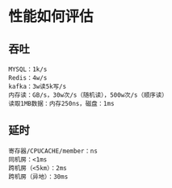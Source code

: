 # 性能如何评估
## 吞吐
    MYSQL：1k/s
    Redis：4w/s
    kafka：3w读5k写/s
    内存读：GB/s，30w次/s（随机读），500w次/s（顺序读）
    读取1MB数据：内存250ns，磁盘：1ms
## 延时
    寄存器/CPUCACHE/member：ns
    同机房：<1ms
    跨机房（<5km）：2ms
    跨机房（异地）：30ms
    
